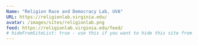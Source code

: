```yaml
---
Name: "Religion Race and Democracy Lab, UVA"
URL: https://religionlab.virginia.edu/
avatar: /images/sites/religionlab.png
feed: https://religionlab.virginia.edu/feed/
# hideFromSiteList: true - use this if you want to hide this site from the list of sites on this page: https://eleventy-m10y.lkmt.us/sites/
---
```

